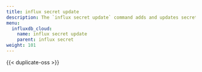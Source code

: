 ```yaml
---
title: influx secret update
description: The `influx secret update` command adds and updates secrets.
menu:
  influxdb_cloud:
    name: influx secret update
    parent: influx secret
weight: 101
---
```


{{< duplicate-oss >}}
